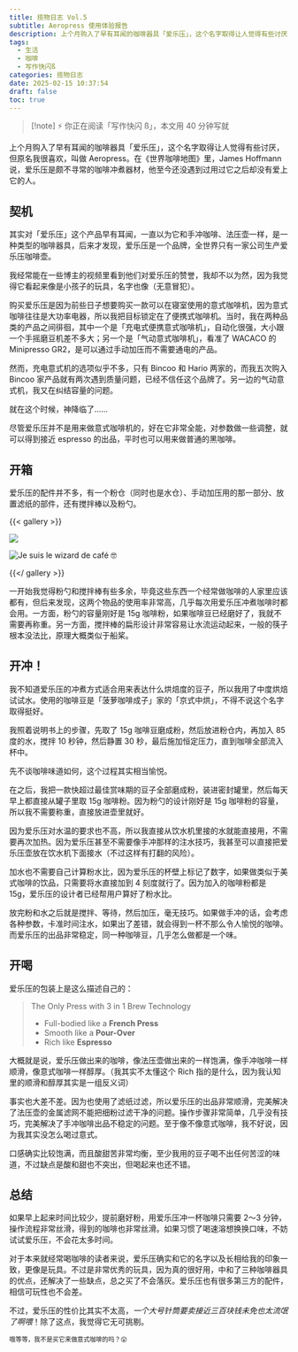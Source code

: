 ```yaml
---
title: 揽物日志 Vol.5
subtitle: Aeropress 使用体验报告
description: 上个月购入了早有耳闻的咖啡器具「爱乐压」，这个名字取得让人觉得有些讨厌，但原名我很喜欢，叫做 Aeropress。在《世界咖啡地图》里，James Hoffmann 说，爱乐压是颇不寻常的咖啡冲煮器材，他至今还没遇到过用过它之后却没有爱上它的人。
tags:
  - 生活
  - 咖啡
  - 写作快闪ß
categories: 揽物日志
date: 2025-02-15 10:37:54
draft: false
toc: true
---
```


> [!note] ⚡️
> 你正在阅读「写作快闪 ß」，本文用 40 分钟写就

上个月购入了早有耳闻的咖啡器具「爱乐压」，这个名字取得让人觉得有些讨厌，但原名我很喜欢，叫做 Aeropress。在《世界咖啡地图》里，James Hoffmann 说，爱乐压是颇不寻常的咖啡冲煮器材，他至今还没遇到过用过它之后却没有爱上它的人。

<!--more-->

## 契机

其实对「爱乐压」这个产品早有耳闻，一直以为它和手冲咖啡、法压壶一样，是一种类型的咖啡器具，后来才发现，爱乐压是一个品牌，全世界只有一家公司生产爱乐压咖啡壶。

我经常能在一些博主的视频里看到他们对爱乐压的赞誉，我却不以为然，因为我觉得它看起来像是小孩子的玩具，名字也像（无意冒犯）。

购买爱乐压是因为前些日子想要购买一款可以在寝室使用的意式咖啡机，因为意式咖啡往往是大功率电器，所以我把目标锁定在了便携式咖啡机。当时，我在两种品类的产品之间徘徊，其中一个是「充电式便携意式咖啡机」，自动化很强，大小跟一个手摇磨豆机差不多大；另一个是「气动意式咖啡机」，看准了 WACACO 的 Minipresso GR2，是可以通过手动加压而不需要通电的产品。

然而，充电意式机的选项似乎不多，只有 Bincoo 和 Hario 两家的，而我五次购入 Bincoo 家产品就有两次遇到质量问题，已经不信任这个品牌了。另一边的气动意式机，我又在纠结容量的问题。

就在这个时候，神降临了……

尽管爱乐压并不是用来做意式咖啡机的，好在它非常全能，对参数做一些调整，就可以得到接近 espresso 的出品，平时也可以用来做普通的黑咖啡。

## 开箱

爱乐压的配件并不多，有一个粉仓（同时也是水仓）、手动加压用的那一部分、放置滤纸的部件，还有搅拌棒以及粉勺。

{{< gallery >}}

![](https://image.guhub.cn/uPic/2025/02/IMG_2572%E5%A4%A7.jpeg)

![Je suis le wizard de café 🤓](https://image.guhub.cn/uPic/2025/02/IMG_2573%E5%A4%A7.jpeg "Je suis le wizard de café 🤓")

{{</ gallery >}}

一开始我觉得粉勺和搅拌棒有些多余，毕竟这些东西一个经常做咖啡的人家里应该都有，但后来发现，这两个物品的使用率非常高，几乎每次用爱乐压冲煮咖啡时都会用。一方面，粉勺的容量刚好是 15g 咖啡粉，如果咖啡豆已经磨好了，我就不需要再称重。另一方面，搅拌棒的扁形设计非常容易让水流运动起来，一般的筷子根本没法比，原理大概类似于船桨。

## 开冲！

我不知道爱乐压的冲煮方式适合用来表达什么烘焙度的豆子，所以我用了中度烘焙试试水。使用的咖啡豆是「菠萝咖啡成子」家的「京式中烘」，不得不说这个名字取得挺好。

我照着说明书上的步骤，先取了 15g 咖啡豆磨成粉，然后放进粉仓内，再加入 85 度的水，搅拌 10 秒钟，然后静置 30 秒，最后施加恒定压力，直到咖啡全部流入杯中。

先不谈咖啡味道如何，这个过程其实相当愉悦。

在之后，我把一款快超过最佳赏味期的豆子全部磨成粉，装进密封罐里，然后每天早上都直接从罐子里取 15g 咖啡粉。因为粉勺的设计刚好是 15g 咖啡粉的容量，所以我不需要称重，直接放进壶里就好。

因为爱乐压对水温的要求也不高，所以我直接从饮水机里接的水就能直接用，不需要再次加热。因为爱乐压甚至不需要像手冲那样的注水技巧，我甚至可以直接把爱乐压壶放在饮水机下面接水（不过这样有打翻的风险）。

加水也不需要自己计算粉水比，因为爱乐压的杯壁上标记了数字，如果做类似于美式咖啡的饮品，只需要将水直接加到 4 刻度就行了。因为加入的咖啡粉都是 15g，爱乐压的设计者已经帮用户算好了粉水比。

放完粉和水之后就是搅拌、等待，然后加压，毫无技巧。如果做手冲的话，会考虑各种参数，卡准时间注水，如果出了差错，就会得到一杯不那么令人愉悦的咖啡。而爱乐压的出品非常稳定，同一种咖啡豆，几乎怎么做都是一个味。

## 开喝

爱乐压的包装上是这么描述自己的：

> The Only Press with 3 in 1 Brew Technology
>
> - Full-bodied like a **French Press**
> - Smooth like a **Pour-Over**
> - Rich like **Espresso**

大概就是说，爱乐压做出来的咖啡，像法压壶做出来的一样饱满，像手冲咖啡一样顺滑，像意式咖啡一样醇厚。（我其实不太懂这个 Rich 指的是什么，因为我认知里的顺滑和醇厚其实是一组反义词）

事实也大差不差。因为也使用了滤纸过滤，所以爱乐压的出品非常顺滑，完美解决了法压壶的金属滤网不能把细粉过滤干净的问题。操作步骤非常简单，几乎没有技巧，完美解决了手冲咖啡出品不稳定的问题。至于像不像意式咖啡，我不好说，因为我其实没怎么喝过意式。

口感确实比较饱满，而且酸甜苦非常均衡，至少我用的豆子喝不出任何苦涩的味道，不过缺点是酸和甜也不突出，但喝起来也还不错。

## 总结

如果早上起来时间比较少，提前磨好粉，用爱乐压冲一杯咖啡只需要 2～3 分钟，操作流程非常丝滑，得到的咖啡也非常丝滑。如果习惯了喝速溶想换换口味，不妨试试爱乐压，不会花太多时间。

对于本来就经常喝咖啡的读者来说，爱乐压确实和它的名字以及长相给我的印象一致，更像是玩具。不过是非常优秀的玩具，因为真的很好用，中和了三种咖啡器具的优点，还解决了一些缺点，总之买了不会落灰。爱乐压也有很多第三方的配件，相信可玩性也不会差。

不过，爱乐压的性价比其实不太高，*一个大号针筒要卖接近三百块钱未免也太流氓了啊喂*！除了这点，我觉得它无可挑剔。

<span style="font-size:80%">哦等等，我不是买它来做意式咖啡的吗？😲</span>